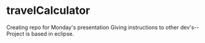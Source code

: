 # travelCalculator
Creating repo for Monday's presentation
Giving instructions to other dev's--
Project is based in eclipse.
